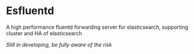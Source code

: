Esfluentd
=========

A high performance fluentd forwarding server for elasticsearch, supporting cluster and HA of elasticsearch

*Still in developing, be fully aware of the risk*

